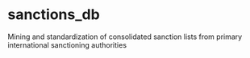 # sanctions_db
Mining and standardization of consolidated sanction lists from primary international sanctioning authorities
